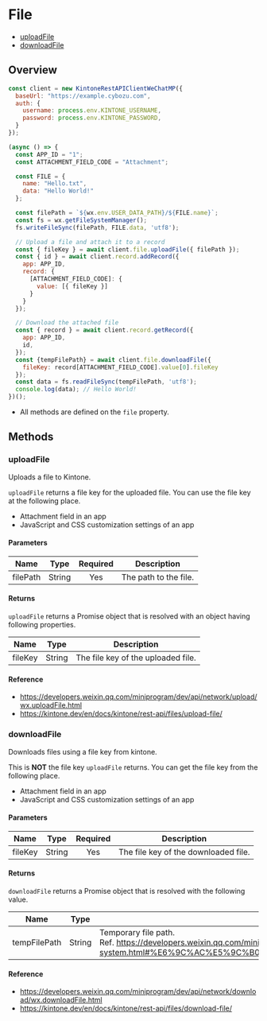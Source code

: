 # File

- [uploadFile](#uploadFile)
- [downloadFile](#downloadFile)

## Overview

```js
const client = new KintoneRestAPIClientWeChatMP({
  baseUrl: "https://example.cybozu.com",
  auth: {
    username: process.env.KINTONE_USERNAME,
    password: process.env.KINTONE_PASSWORD,
  }
});

(async () => {
  const APP_ID = "1";
  const ATTACHMENT_FIELD_CODE = "Attachment";

  const FILE = {
    name: "Hello.txt",
    data: "Hello World!"
  };

  const filePath = `${wx.env.USER_DATA_PATH}/${FILE.name}`;
  const fs = wx.getFileSystemManager();
  fs.writeFileSync(filePath, FILE.data, 'utf8');

  // Upload a file and attach it to a record
  const { fileKey } = await client.file.uploadFile({ filePath });
  const { id } = await client.record.addRecord({
    app: APP_ID,
    record: {
      [ATTACHMENT_FIELD_CODE]: {
        value: [{ fileKey }]
      }
    }
  });

  // Download the attached file
  const { record } = await client.record.getRecord({
    app: APP_ID,
    id,
  });
  const {tempFilePath} = await client.file.downloadFile({
    fileKey: record[ATTACHMENT_FIELD_CODE].value[0].fileKey
  });
  const data = fs.readFileSync(tempFilePath, 'utf8');
  console.log(data); // Hello World!
})();
```

- All methods are defined on the `file` property.

## Methods

### uploadFile

Uploads a file to Kintone.

`uploadFile` returns a file key for the uploaded file.
You can use the file key at the following place.

- Attachment field in an app
- JavaScript and CSS customization settings of an app

#### Parameters

| Name      |  Type  | Required | Description           |
| --------- | :----: | :------: | ----------------------|
| filePath  | String |    Yes   | The path to the file. |

#### Returns

`uploadFile` returns a Promise object that is resolved with an object having following properties.

| Name    |  Type  | Description                        |
| ------- | :----: | ---------------------------------- |
| fileKey | String | The file key of the uploaded file. |

#### Reference

- https://developers.weixin.qq.com/miniprogram/dev/api/network/upload/wx.uploadFile.html
- https://kintone.dev/en/docs/kintone/rest-api/files/upload-file/

### downloadFile

Downloads files using a file key from kintone.

This is **NOT** the file key `uploadFile` returns.
You can get the file key from the following place.

- Attachment field in an app
- JavaScript and CSS customization settings of an app

#### Parameters

| Name       |  Type  | Required | Description                          |
| ---------- | :----: | :------: | ------------------------------------ |
| fileKey    | String |   Yes    | The file key of the downloaded file. |

#### Returns

`downloadFile` returns a Promise object that is resolved with the following value.

| Name         |  Type  | Description                                                                                                                                                                 |
| ------------ | :----: | --------------------------------------------------------------------------------------------------------------------------------------------------------------------------- |
| tempFilePath | String | Temporary file path. <br /> Ref. https://developers.weixin.qq.com/miniprogram/dev/framework/ability/file-system.html#%E6%9C%AC%E5%9C%B0%E4%B8%B4%E6%97%B6%E6%96%87%E4%BB%B6 |

#### Reference

- https://developers.weixin.qq.com/miniprogram/dev/api/network/download/wx.downloadFile.html
- https://kintone.dev/en/docs/kintone/rest-api/files/download-file/

